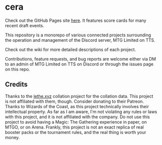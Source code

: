 # cera

Check out the GitHub Pages site [here](https://iammoonman.github.io/cera/). It features score cards for many recent draft events.

This repository is a monorepo of various connected projects surrounding the operation and management of the Discord server, MTG Limited on TTS.  

Check out the wiki for more detailed descriptions of each project.  

Contributions, feature requests, and bug reports are welcome either via DM to an admin of MTG Limited on TTS on Discord or through the issues page on this repo.

## Credits
Thanks to the [lethe.xyz](https://www.lethe.xyz/mtg/collation/index.html) collation project for the collation data. This project is not affiliated with them, though. Consider donating to their Patreon.</br>
Thanks to Wizards of the Coast, as this project technically involves their intellectual property. As far as I am aware, I'm not violating any rules or laws with this project, and it is not affiliated with the company. Do not use this project to avoid having a Magic: The Gathering experience in paper, on MTGO, or on Arena. Frankly, this project is not an exact replica of real booster packs or the tournament rules, and the real thing is worth your money.</br>
